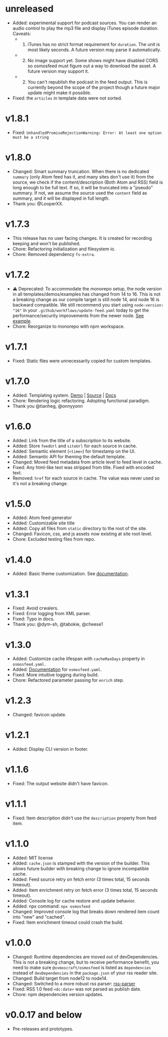 # unreleased

- Added: experimental support for podcast sources. You can render an audio control to play the mp3 file and display iTunes episode duration. Caveats:
  - 1. iTunes has no strict format requirement for `duration`. The unit is most likely seconds. A future version may parse it automatically.
  - 2. No image support yet. Some shows might have disabled CORS so osmosfeed must figure out a way to download the asset. A future version may support it.
  - 2. You can't republish the podcast in the feed output. This is currently beyond the scope of the project though a future major update might make it possible.
- Fixed: the `articles` in template data were not sorted.

# v1.8.1

- Fixed: `UnhandledPromiseRejectionWarning: Error: At least one option must be a string`

# v1.8.0

- Changed: Smart summary truncation. When there is no dedicated `summary` (only Atom feed has it, and many sites don't use it) from the source, we check if the content/description (Both Atom and RSS) field is long enough to be full text. If so, it will be truncated into a "pseudo" summary. If not, we assume the source used the `content` field as summary, and it will be displayed in full length.
- Thank you: @LooperXX.

# v1.7.3

- This release has no user facing changes. It is created for recording keeping and won't be published.
- Chore: Refactoring initialization and filesystem io.
- Chore: Removed dependency `fs-extra`.

# v1.7.2

- ⚠ Deprecated: To accommodate the monorepo setup, the node version in all templates/demos/examples has changed from 14 to 16. This is not a breaking change as our compile target is still node 14, and node 16 is backward compatible. We still recommend you start using `node-version: "16"` in your `.github/workflows/update-feed.yaml` today to get the performance/security improvements from the newer node. [See example](https://github.com/osmoscraft/osmosfeed-template/blob/main/.github/workflows/update-feed.yaml#L22).
- Chore: Reorganize to monorepo with npm workspace.

# v1.7.1

- Fixed: Static files were unnecessarily copied for custom templates.

# v1.7.0

- Added: Templating system. [Demo](https://osmoscraft.github.io/osmosfeed-examples/articles-unstyled/) | [Source](https://github.com/osmoscraft/osmosfeed-examples/tree/main/examples/articles-unstyled) | [Docs](https://github.com/osmoscraft/osmosfeed/blob/master/docs/customization-guide.md#template-customization-guide)
- Chore: Rendering logic refactoring. Adopting functional paradigm.
- Thank you @tianheg, @onnyyonn

# v1.6.0

- Added: Link from the title of a subscription to its website.
- Added: Store `feedUrl` and `siteUrl` for each source in cache.
- Added: Semantic element (`<time>`) for timestamp on the UI.
- Added: Semantic API for theming the default template.
- Changed: Moved feed metadata from article level to feed level in cache.
- Fixed: Any html-like text was stripped from title. Fixed with encoded text.
- Removed: `href` for each source in cache. The value was never used so it's not a breaking change.

# v1.5.0

- Added: Atom feed generator
- Added: Customizable site title
- Added: Copy all files from `static` directory to the root of the site.
- Changed: Favicon, css, and js assets now existing at site root level.
- Chore: Excluded testing files from repo.

# v1.4.0

- Added: Basic theme customization. See [documentation](docs/customization-guide.md).

# v1.3.1

- Fixed: Avoid crwalers.
- Fixed: Error logging from XML parser.
- Fixed: Typo in docs.
- Thank you: @dym-sh, @tabokie, @cheese1

# v1.3.0

- Added: Customize cache lifespan with `cacheMaxDays` property in `osmosfeed.yaml`.
- Added: [Documentation](docs/osmosfeed-yaml-reference.md) for `osmosfeed.yaml`.
- Fixed: More intuitive logging during build.
- Chore: Refactored parameter passing for `enrich` step.

# v1.2.3

- Changed: favicon update.

# v1.2.1

- Added: Display CLI version in footer.

# v1.1.6

- Fixed: The output website didn't have favicon.

# v1.1.1

- Fixed: Item description didn't use the `description` property from feed item.

# v1.1.0

- Added: MIT license
- Added: `cache.json` is stamped with the version of the builder. This allows future builder with breaking change to ignore incompatible cache.
- Added: Feed source retry on fetch error (3 times total, 15 seconds timeout).
- Added: Item enrichment retry on fetch error (3 times total, 15 seconds timeout).
- Added: Console log for cache restore and update behavior.
- Added: npx command: `npx osmosfeed`
- Changed: Improved console log that breaks down rendered item count into "new" and "cached".
- Fixed: Item enrichment timeout could crash the build.

# v1.0.0

- Changed: Runtime dependencies are moved out of devDependencies. This is not a breaking change, but to receive performance benefit, you need to make sure `@osmoscraft/osmosfeed` is listed as `dependencies` instead of `devDependencies` in the `package.json` of your rss reader site.
- Changed: Build target from node12 to node14.
- Changed: Switched to a more robust rss parser: [rss-parser](https://github.com/rbren/rss-parser)
- Fixed: RSS 1.0 feed `<dc:date>` was not parsed as publish date.
- Chore: npm dependencies version updates.

# v0.0.17 and below

- Pre-releases and prototypes.
